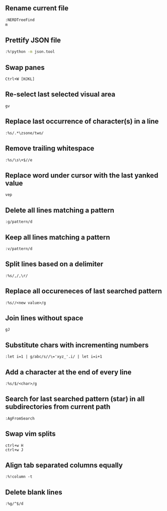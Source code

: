 ## Rename current file
```bash
:NERDTreeFind
m
```


## Prettify JSON file
```bash
:%!python -m json.tool
```


## Swap panes
```
Ctrl+W [HJKL]
```


## Re-select last selected visual area
```
gv
```


## Replace last occurrence of character(s) in a line
```
:%s/.*\zsone/two/
```


## Remove trailing whitespace
```
:%s/\s\+$//e
```


## Replace word under cursor with the last yanked value
```
vep
```


## Delete all lines matching a pattern
```
:g/pattern/d
```


## Keep all lines matching a pattern
```
:v/pattern/d
```


## Split lines based on a delimiter
```
:%s/,/,\r/
```


## Replace all occureneces of last searched pattern
```
:%s//<new value>/g
```


## Join lines without space
```
gJ
```


## Substitute chars with incrementing numbers
```
:let i=1 | g/abc/s//\='xyz_'.i/ | let i=i+1
```


## Add a character at the end of every line
```
:%s/$/<char>/g
```

## Search for last searched pattern (star) in all subdirectories from current path
```
:AgFromSearch
```

## Swap vim splits
```
ctrl+w H
ctrl+w J
```

## Align tab separated columns equally
```
:%!column -t
```


## Delete blank lines
```
:%g/^$/d
```
